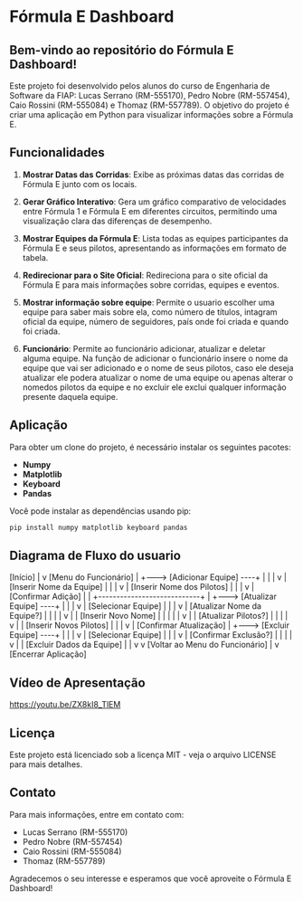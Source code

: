 # Fórmula E Dashboard

## Bem-vindo ao repositório do Fórmula E Dashboard!

Este projeto foi desenvolvido pelos alunos do curso de Engenharia de Software da FIAP: Lucas Serrano (RM-555170), Pedro Nobre (RM-557454), Caio Rossini (RM-555084) e Thomaz (RM-557789). O objetivo do projeto é criar uma aplicação em Python para visualizar informações sobre a Fórmula E.

## Funcionalidades

1. **Mostrar Datas das Corridas**: Exibe as próximas datas das corridas de Fórmula E junto com os locais.
   
2. **Gerar Gráfico Interativo**: Gera um gráfico comparativo de velocidades entre Fórmula 1 e Fórmula E em diferentes circuitos, permitindo uma visualização clara das diferenças de desempenho.
   
3. **Mostrar Equipes da Fórmula E**: Lista todas as equipes participantes da Fórmula E e seus pilotos, apresentando as informações em formato de tabela.
   
4. **Redirecionar para o Site Oficial**: Redireciona para o site oficial da Fórmula E para mais informações sobre corridas, equipes e eventos.

5. **Mostrar informação sobre equipe**: Permite o usuario escolher uma equipe para saber mais sobre ela, como número de títulos, intagram oficial da equipe, número de seguidores, país onde foi criada e quando foi criada.

7. **Funcionário**: Permite ao funcionário adicionar, atualizar e deletar alguma equipe. Na função de adicionar o funcionário insere o nome da equipe que vai ser adicionado e o nome de seus pilotos, caso ele deseja atualizar ele podera atualizar o nome de uma equipe ou apenas alterar o nomedos pilotos da equipe e no excluir ele exclui qualquer informação presente daquela equipe.

## Aplicação

Para obter um clone do projeto, é necessário instalar os seguintes pacotes:

- **Numpy**
- **Matplotlib**
- **Keyboard**
- **Pandas**

Você pode instalar as dependências usando pip:

```bash
pip install numpy matplotlib keyboard pandas
```
## Diagrama de Fluxo do usuario
[Início]
   |
   v
[Menu do Funcionário]
   |
   +---> [Adicionar Equipe] ----+
   |                            |
   |                            v
   |                  [Inserir Nome da Equipe]
   |                            |
   |                            v
   |                [Inserir Nome dos Pilotos]
   |                            |
   |                            v
   |                 [Confirmar Adição]
   |                            |
   +----------------------------+
   |
   +---> [Atualizar Equipe] ----+
   |                            |
   |                            v
   |                  [Selecionar Equipe]
   |                            |
   |                            v
   |                  [Atualizar Nome da Equipe?]
   |                    |       |
   |                    v       |
   |          [Inserir Novo Nome]  |
   |                    |       |
   |                    v       |
   |                 [Atualizar Pilotos?]
   |                    |       |
   |                    v       |
   |          [Inserir Novos Pilotos]
   |                            |
   |                            v
   |                 [Confirmar Atualização]
   |
   +---> [Excluir Equipe] ----+
   |                            |
   |                            v
   |                  [Selecionar Equipe]
   |                            |
   |                            v
   |                   [Confirmar Exclusão?]
   |                    |       |
   |                    v       |
   |                 [Excluir Dados da Equipe]
   |                            |
   v                            v
[Voltar ao Menu do Funcionário]
   |
   v
[Encerrar Aplicação]

## Vídeo de Apresentação
https://youtu.be/ZX8kI8_TlEM



## Licença

Este projeto está licenciado sob a licença MIT - veja o arquivo LICENSE para mais detalhes.

## Contato

Para mais informações, entre em contato com:

- Lucas Serrano (RM-555170)
- Pedro Nobre (RM-557454)
- Caio Rossini (RM-555084)
- Thomaz (RM-557789)

Agradecemos o seu interesse e esperamos que você aproveite o Fórmula E Dashboard!
